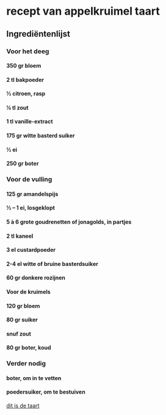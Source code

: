 # recept van appelkruimel taart
## Ingrediëntenlijst
### Voor het deeg
#### 350 gr bloem
#### 2 tl bakpoeder
#### ½ citroen, rasp
#### ¼ tl zout
#### 1 tl vanille-extract
#### 175 gr witte basterd suiker
#### ½ ei
#### 250 gr boter
### Voor de vulling
#### 125 gr amandelspijs
#### ½ – 1 ei, losgeklopt
#### 5 à 6 grote goudrenetten of jonagolds, in partjes
#### 2 tl kaneel
#### 3 el custardpoeder
#### 2-4 el witte of bruine basterdsuiker
#### 60 gr donkere rozijnen
#### Voor de kruimels
#### 120 gr bloem
#### 80 gr suiker
#### snuf zout
#### 80 gr boter, koud
### Verder nodig
#### boter, om in te vetten
#### poedersuiker, om te bestuiven
[dit is de taart](https://www.google.com/url?sa=i&url=https%3A%2F%2Frutgerbakt.nl%2Ftaart-recepten%2Fappeltaart%2Fappelkruimeltaart-recept%2F&psig=AOvVaw0twO8apUBHQBIwR4EuUXRj&ust=1633775476112000&source=images&cd=vfe&ved=0CAsQjRxqFwoTCLj_mI3OuvMCFQAAAAAdAAAAABAE)